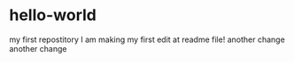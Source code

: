 # hello-world
my first repostitory
I am making my first edit at readme file!
another change
another change
